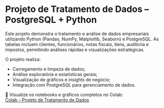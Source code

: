 # Projeto de Tratamento de Dados – PostgreSQL + Python

Este projeto demonstra o tratamento e análise de dados empresariais utilizando Python (Pandas, NumPy, Matplotlib, Seaborn) e PostgreSQL. As tabelas incluem clientes, funcionários, notas fiscais, itens, auditoria e impostos, permitindo análises rápidas e visualizações estratégicas.

O projeto realiza:
- Carregamento e limpeza de dados;
- Análise exploratória e estatísticas gerais;
- Visualização de gráficos e insights de negócio;
- Integração com PostgreSQL para gerenciamento de dados.

🔗 Visualize os notebooks e gráficos completos no Colab:  
[Colab – Projeto de Tratamento de Dados](https://colab.research.google.com/drive/1xWG8rEmJP6TuBotgEucJaqn499CoGWHJ?usp=sharing)
